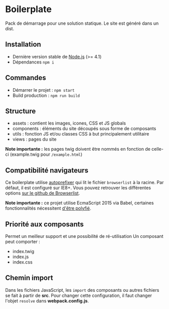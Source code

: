 # Boilerplate

Pack de démarrage pour une solution statique. Le site est généré dans un dist.

## Installation

- Dernière version stable de [Node.js](https://nodejs.org/en/) (>= 4.1)
- Dépendances `npm i`

## Commandes

- Démarrer le projet : `npm start`
- Build production : `npm run build`

## Structure

- assets : contient les images, icones, CSS et JS globals
- components : éléments du site découpés sous forme de composants
- utils : fonction JS et/ou classes CSS à but principalement utilitaire
- views : pages du site

**Note importante :** les pages twig doivent être nommés en fonction de celle-ci (example.twig pour `/example.html`)

## Compatibilité navigateurs

Ce boilerplate utilise [autoprefixer](https://github.com/postcss/autoprefixer) qui lit le fichier `browserlist` à la racine.
Par défaut, il est configuré sur IE8+. Vous pouvez retrouver les différentes options [sur le github de Browserlist](https://github.com/ai/browserslist).

**Note importante :** ce projet utilise EcmaScript 2015 via Babel, certaines fonctionnalités nécessitent [d'être polyfié](https://babeljs.io/docs/usage/polyfill/).

## Priorité aux composants

Permet un meilleur support et une possibilité de ré-utilisation
Un composant peut comporter :

- index.twig
- index.js
- index.css

## Chemin import

Dans les fichiers JavaScript, les `import` des composants ou autres fichiers se fait à partir de **src**. Pour changer cette configuration, il faut changer l'objet `resolve` dans __webpack.config.js__.